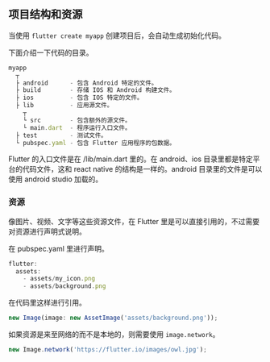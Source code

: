 
## 项目结构和资源
当使用 `flutter create myapp` 创建项目后，会自动生成初始化代码。

下面介绍一下代码的目录。

```js
myapp
  ┬
  ├ android      - 包含 Android 特定的文件。
  ├ build        - 存储 IOS 和 Android 构建文件。
  ├ ios          - 包含 IOS 特定的文件。
  ├ lib          - 应用源文件。
    ┬
    └ src        - 包含额外的源文件。
    └ main.dart  - 程序运行入口文件。
  ├ test         - 测试文件。
  └ pubspec.yaml - 包含 Flutter 应用程序的包数据。
```

Flutter 的入口文件是在 /lib/main.dart 里的。在 android、ios 目录里都是特定平台的代码文件，这和 react native 的结构是一样的。android 目录里的文件是可以使用 android studio 加载的。

### 资源
像图片、视频、文字等这些资源文件，在 Flutter 里是可以直接引用的，不过需要对资源进行声明式说明。

在 pubspec.yaml 里进行声明。

```js
flutter:
  assets:
    - assets/my_icon.png
    - assets/background.png
```

在代码里这样进行引用。

```js
new Image(image: new AssetImage('assets/background.png'));
```

如果资源是来至网络的而不是本地的，则需要使用 `image.network`。

```js
new Image.network('https://flutter.io/images/owl.jpg');
```


